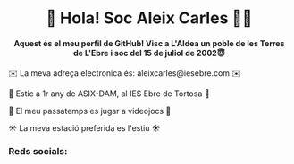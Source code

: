 <h1 align="center">🙋‍ Hola! Soc Aleix Carles 🙋‍♂️</h1>
<h4 align="center">Aquest és el meu perfil de GitHub! Visc a L'Aldea un poble de les Terres de L'Ebre i soc del 15 de juliol de 2002😇</h4>

<p align="left">✉️  La meva adreça electronica és: aleixcarles@iesebre.com ✉️</p>
<p align="left">📔  Estic a 1r any de ASIX-DAM, al IES Ebre de Tortosa 📔</p>
<p align="left">👾  El meu passatemps es jugar a videojocs 👾</p>
<p align="left">☀️  La meva estació preferida es l'estiu ☀️</p>

<h3 align="left">Reds socials:</h3>

